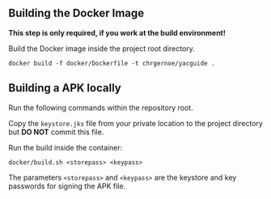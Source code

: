 ## Building the Docker Image

**This step is only required, if you work at the build environment!**

Build the Docker image inside the project root directory.

```shell
docker build -f docker/Dockerfile -t chrgernoe/yacguide .
```

## Building a APK locally

Run the following commands within the repository root.

Copy the `keystore.jks` file from your private location to
the project directory but **DO NOT** commit this file.

Run the build inside the container:

```shell
docker/build.sh <storepass> <keypass>
```

The parameters `<storepass>` and `<keypass>` are the keystore and key
passwords for signing the APK file.
